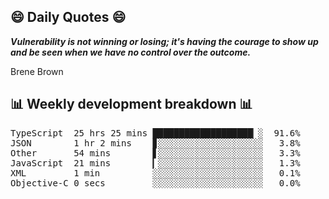 ## 😄 Daily Quotes 😄

_**Vulnerability is not winning or losing; it's having the courage to show up and be seen when we have no control over the outcome.**_

Brene Brown



## 📊 Weekly development breakdown 📊

<pre>TypeScript  25 hrs 25 mins ███████████████████▏░  91.6%
JSON        1 hr 2 mins    ▊░░░░░░░░░░░░░░░░░░░░   3.8%
Other       54 mins        ▋░░░░░░░░░░░░░░░░░░░░   3.3%
JavaScript  21 mins        ▎░░░░░░░░░░░░░░░░░░░░   1.3%
XML         1 min          ░░░░░░░░░░░░░░░░░░░░░   0.1%
Objective-C 0 secs         ░░░░░░░░░░░░░░░░░░░░░   0.0%</pre>